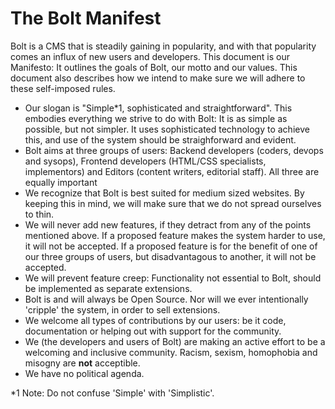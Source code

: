 
The Bolt Manifest
=================

Bolt is a CMS that is steadily gaining in popularity, and with that
popularity comes an influx of new users and developers. This document is
our Manifesto: It outlines the goals of Bolt, our motto and our values.
This document also describes how we intend to make sure we will adhere to
these self-imposed rules.

- Our slogan is "Simple*1, sophisticated and straightforward". This
  embodies everything we strive to do with Bolt: It is as simple as
  possible, but not simpler. It uses sophisticated technology to achieve
  this, and use of the system should be straighforward and evident.
- Bolt aims at three groups of users: Backend developers (coders, devops
  and sysops), Frontend developers (HTML/CSS specialists, implementors)
  and Editors (content writers, editorial staff). All three are equally
  important
- We recognize that Bolt is best suited for medium sized websites. By
  keeping this in mind, we will make sure that we do not spread ourselves
  to thin.
- We will never add new features, if they detract from any of the points
  mentioned above. If a proposed feature makes the system harder to use,
  it will not be accepted. If a proposed feature is for the benefit of one
  of our three groups of users, but disadvantagous to another, it will not
  be accepted.
- We will prevent feature creep: Functionality not essential to Bolt,
  should be implemented as separate extensions.
- Bolt is and will always be Open Source. Nor will we ever intentionally
  'cripple' the system, in order to sell extensions.
- We welcome all types of contributions by our users: be it code,
  documentation or helping out with support for the community.
- We (the developers and users of Bolt) are making an active effort to be
  a welcoming and inclusive community. Racism, sexism, homophobia and
  misogny are __not__ acceptible.
- We have no political agenda.


*1 Note: Do not confuse 'Simple' with 'Simplistic'. 